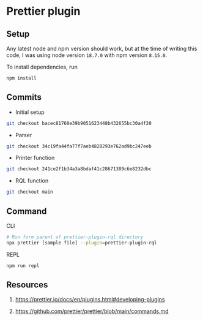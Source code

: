 # Prettier plugin

## Setup

Any latest node and npm version should work, but at the time of writing this code, I was using node version `18.7.0` with npm version `8.15.0`.

To install dependencies, run

```sh
npm install
```

## Commits

- Initial setup

```sh
git checkout bacec81760e39b9051623448b432655bc30a4f20
```

- Parser

```sh
git checkout 34c19fa44fa77f7aeb4820293e762ad9bc247eeb
```

- Printer function

```sh
git checkout 241ce2f1b34a3a8bdaf41c28671389c6e8232dbc
```

- RQL function

```sh
git checkout main
```

## Command

CLI

```sh
# Run form parent of prettier-plugin-rql directory
npx prettier [sample file] --plugin=prettier-plugin-rql
```

REPL

```sh
npm run repl
```

## Resources

1. https://prettier.io/docs/en/plugins.html#developing-plugins

1. https://github.com/prettier/prettier/blob/main/commands.md
